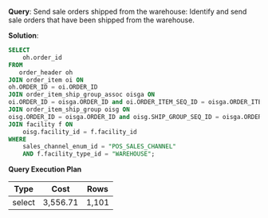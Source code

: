 **Query**: Send sale orders shipped from the warehouse:
Identify and send sale orders that have been shipped from the warehouse.

**Solution**:
```sql
SELECT
	oh.order_id
FROM
   order_header oh
JOIN order_item oi ON
oh.ORDER_ID = oi.ORDER_ID
JOIN order_item_ship_group_assoc oisga ON
oi.ORDER_ID = oisga.ORDER_ID and oi.ORDER_ITEM_SEQ_ID = oisga.ORDER_ITEM_SEQ_ID
JOIN order_item_ship_group oisg ON
oisg.ORDER_ID = oisga.ORDER_ID and oisg.SHIP_GROUP_SEQ_ID = oisga.ORDER_ITEM_SEQ_ID
JOIN facility f ON
	oisg.facility_id = f.facility_id
WHERE
	sales_channel_enum_id = "POS_SALES_CHANNEL"
	AND f.facility_type_id = "WAREHOUSE";
```
**Query Execution Plan**

| Type   | Cost  | Rows  |
|--------|-------|-------|
| select | 3,556.71 | 1,101 |

